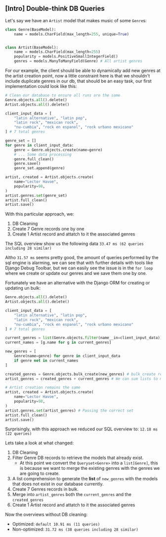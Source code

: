 

## [Intro] Double-think DB Queries

Let's say we have an `Artist` model that makes music of some `Genre`s:
```python
class Genre(BaseModel):
    name = models.CharField(max_length=255, unique=True)


class Artist(BaseModel):
    name = models.CharField(max_length=255)
    popularity = models.PositiveSmallIntegerField()
    genres = models.ManyToManyField(Genre) # All artist genres
```

For our example, the client should be able to dynamically add new genres at the artist creation point, now a little constraint here is that we shouldn't include duplicate genres in our db, that should be an easy task, our first implementation could look like this:
```python
# Clean our database to ensure all runs are the same
Genre.objects.all().delete()
Artist.objects.all().delete()

client_input_data = [
    "latin alternative", "latin pop",
    "latin rock", "mexican rock",
    "nu-cumbia", "rock en espanol", "rock urbano mexicano"
] # 7 total genres

genre_set = []
for genre in client_input_data:
    genre = Genre.objects.create(name=genre)
    # ... Some data processing
    genre.full_clean()
    genre.save()
    genre_set.append(genre)

artist, created = Artist.objects.create(
    name="Lector Havoe",
    popularity=98,
)
artist.genres.set(genre_set)
artist.full_clean()
artist.save()
```
With this particular approach, we:
1. DB Cleaning
1. Create 7 Genre records one by one
1. Create 1 Artist record and attatch to it the associated genres

The SQL overview show us the following data `33.47 ms (62 queries including 28 similar)`

Altho `31.57 ms` seems pretty good, the amount of queries performed by the sql engine is alarming, we can see that with further details with tools like Django Debug Toolbar, but we can easily see the issue is in the `for loop` where we create or update our genres and we save them one by one.

Fortunately we have an alternative with the Django ORM for creating or updating un bulk:
```python
Genre.objects.all().delete()
Artist.objects.all().delete()

client_input_data = [
    "latin alternative", "latin pop",
    "latin rock", "mexican rock",
    "nu-cumbia", "rock en espanol", "rock urbano mexicano"
] # 7 total genres

current_genres = list(Genre.objects.filter(name__in=client_input_data)) # .filter returns a Queryset<Genre>
current_names = [g.name for g in current_genres]

new_genres = [
    Genre(name=genre) for genre in client_input_data
    if genre not in current_names
]

created_genres = Genre.objects.bulk_create(new_genres) # bulk_create returns a list[Genre]
artist_genres = created_genres + current_genres # We can sum lists to merge

# Artist creation remains the same
artist, created = Artist.objects.create(
    name="Lector Havoe",
    popularity=98,
)
artist.genres.set(artist_genres) # Passing the correct set
artist.full_clean()
artist.save()
```
Surprisingly, with this approach we reduced our SQL overview to: `12.18 ms (22 queries)`

Lets take a look at what changed:
1. DB Cleaning
1. Filter Genre DB records to retrieve the models that already exist.
    - At this point we convert the `Queryset<Genre>` into a `list[Genre]`, this is because we want to merge the existing genres with the genres we are going to create.
1. A list comprehension to generate the **list** of `new_genres` with the models that does not exist in our database currently.
1. Create 7 Genres records in bulk.
1. Merge into `artist_genres` both the `current_genres` and the `created_genres`
1. Create 1 Artist record and attatch to it the associated genres


Now the overviews without DB cleaning:
- Optimized: `default 10.91 ms (11 queries)`
- Non-optimized: `31.72 ms (38 queries including 28 similar)`
